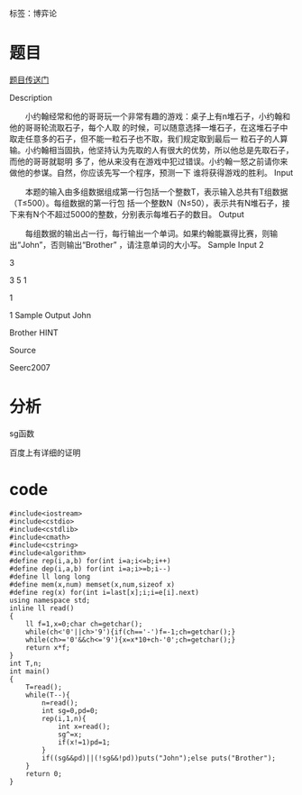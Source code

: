 ﻿---
subtitle: "BZOJ水题"
tags: 
 - 基础算法-博弈论
grammar_cjkRuby: true
catalog: true
layout:  post
header-img: "img/header/P30.jpg"
preview-img: "/img/preview/P70.jpg"
---
标签：博弈论

# 题目

[题目传送门](http://www.lydsy.com/JudgeOnline/problem.php?id=1022)

Description

　　小约翰经常和他的哥哥玩一个非常有趣的游戏：桌子上有n堆石子，小约翰和他的哥哥轮流取石子，每个人取
的时候，可以随意选择一堆石子，在这堆石子中取走任意多的石子，但不能一粒石子也不取，我们规定取到最后一
粒石子的人算输。小约翰相当固执，他坚持认为先取的人有很大的优势，所以他总是先取石子，而他的哥哥就聪明
多了，他从来没有在游戏中犯过错误。小约翰一怒之前请你来做他的参谋。自然，你应该先写一个程序，预测一下
谁将获得游戏的胜利。
Input

　　本题的输入由多组数据组成第一行包括一个整数T，表示输入总共有T组数据（T≤500）。每组数据的第一行包
括一个整数N（N≤50），表示共有N堆石子，接下来有N个不超过5000的整数，分别表示每堆石子的数目。
Output

　　每组数据的输出占一行，每行输出一个单词。如果约翰能赢得比赛，则输出“John”，否则输出“Brother”
，请注意单词的大小写。
Sample Input
2 

3 

3 5 1 

1 

1
Sample Output
John

Brother
HINT

Source

Seerc2007 

# 分析

sg函数

百度上有详细的证明

# code
```
#include<iostream>
#include<cstdio>
#include<cstdlib>
#include<cmath>
#include<cstring>
#include<algorithm>
#define rep(i,a,b) for(int i=a;i<=b;i++)
#define dep(i,a,b) for(int i=a;i>=b;i--)
#define ll long long
#define mem(x,num) memset(x,num,sizeof x)
#define reg(x) for(int i=last[x];i;i=e[i].next)
using namespace std;
inline ll read()
{
	ll f=1,x=0;char ch=getchar();
	while(ch<'0'||ch>'9'){if(ch=='-')f=-1;ch=getchar();}
	while(ch>='0'&&ch<='9'){x=x*10+ch-'0';ch=getchar();}
	return x*f;
}
int T,n;
int main()
{
	T=read();
	while(T--){
		n=read();
		int sg=0,pd=0;
		rep(i,1,n){
			int x=read();
			sg^=x;
			if(x!=1)pd=1;
		}
		if((sg&&pd)||(!sg&&!pd))puts("John");else puts("Brother");
	}
	return 0;
}
```

